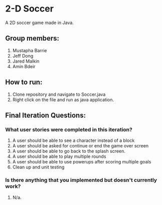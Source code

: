 # 2-D Soccer
A 2D soccer game made in Java.
## Group members:
1. Mustapha Barrie
2. Jeff Dong
3. Jared Malkin
4. Amin Bdeir

## How to run:
1. Clone repository and navigate to Soccer.java
2. Right click on the file and run as java application.

## Final Iteration Questions:
### What user stories were completed in this iteration?
1. A user should be able to see a character instead of a block
2. A user should be asked for continue or end the game over screen
3. A user should be able to go back to the splash screen.
4. A user should be able to play multiple rounds
5. A user should be able to use powerups after scoring multiple goals
6. Clean up and unit testing
### Is there anything that you implemented but doesn't currently work?
1. N/a.

